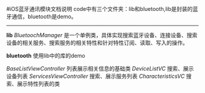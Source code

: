 #iOS蓝牙通讯模块文档说明
code中有三个文件夹：lib和bluetooth,lib是封装的蓝牙通信，bluetooth是demo。

-------
**lib**
_BluetoochManager_ 是一个单例类，具体实现搜索蓝牙设备、连接设备、搜索设备的相关服务、搜索服务的相关特性和针对特性订阅、读取、写入的操作。


**bluetooth**
使用lib中的库的demo

_BaseListViewController_ 列表展示相关信息的基础类
_DeviceListVC_ 搜索、展示设备列表
_ServicesViewController_ 搜索、展示服务列表
_CharacteristicsVC_ 搜索、展示特性列表的类

